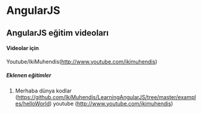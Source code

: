 # AngularJS

## AngularJS eğitim videoları


#### Videolar için

Youtube/IkiMuhendis(http://www.youtube.com/ikimuhendis)

##### Eklenen eğitimler

1. Merhaba dünya kodlar (https://github.com/IkiMuhendis/LearningAngularJS/tree/master/examples/helloWorld) youtube (http://www.youtube.com/ikimuhendis)